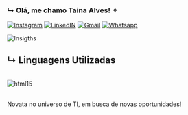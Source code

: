 ### ↳ Olá, me chamo Taina Alves! ✧

[![Instagram](https://img.shields.io/badge/Instagram-E4405F?style=for-the-badge&logo=instagram&logoColor=white)](https://www.instagram.com/akum_axx/) [![LinkedIN](https://img.shields.io/badge/LinkedIn-0077B5?style=for-the-badge&logo=linkedin&logoColor=white)](https://www.linkedin.com/in/tainaalvesdeoliveira/) [![Gmail](https://img.shields.io/badge/Gmail-D14836?style=for-the-badge&logo=gmail&logoColor=white)](https://mail.google.com/mail/med.oliveira689@gmail.com) [![Whatsapp](https://img.shields.io/badge/WhatsApp-25D366?style=for-the-badge&logo=whatsapp&logoColor=white)](https://wa.me/11934862409)

![Insigths](https://github-readme-stats.vercel.app/api?username=bjalex887&show_icons=true&theme=dracula)

## ↳ Linguagens Utilizadas
<div style='display: inline_block'><br/>
<img align='center' alt='html15' src='https://img.shields.io/badge/Python-3776AB?style=for-the-badge&logo=python&logoColor=white' />
</div><br/>

Novata no universo de TI, em busca de novas oportunidades!
